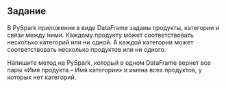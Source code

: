 ## Задание

В PySpark приложении в виде DataFrame заданы продукты, категории и связи между ними. Каждому продукту может соответствовать несколько категорий или ни одной. А каждой категории может соответствовать несколько продуктов или ни одного. 

Напишите метод на PySpark, который в одном DataFrame вернет все пары «Имя продукта – Имя категории» и имена всех продуктов, у которых нет категорий.

